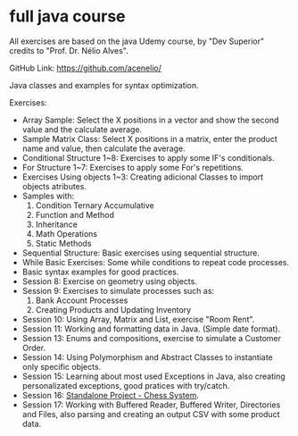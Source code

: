 # full java course

All exercises are based on the java Udemy course, by "Dev Superior" credits to "Prof. Dr. Nélio Alves".

GitHub Link: https://github.com/acenelio/

Java classes and examples for syntax optimization.

Exercises:

- Array Sample: Select the X positions in a vector and show the second value and the calculate average.
- Sample Matrix Class: Select X positions in a matrix, enter the product name and value, then calculate the average.
- Conditional Structure 1~8: Exercises to apply some IF's conditionals.
- For Structure 1~7: Exercises to apply some For's repetitions.
- Exercises Using objects 1~3: Creating adicional Classes to import objects atributes.
- Samples with:
   1. Condition Ternary Accumulative
   2. Function and Method
   3. Inheritance
   4. Math Operations
   5. Static Methods
- Sequential Structure: Basic exercises using sequential structure.
- While Basic Exercises: Some while conditions to repeat code processes.
- Basic syntax examples for good practices.
- Session 8: Exercise on geometry using objects.
- Session 9: Exercises to simulate processes such as:
   1. Bank Account Processes
   2. Creating Products and Updating Inventory
- Session 10: Using Array, Matrix and List, exercise "Room Rent".
- Session 11: Working and formatting data in Java. (Simple date format).
- Session 13: Enums and compositions, exercise to simulate a Customer Order.
- Session 14: Using Polymorphism and Abstract Classes to instantiate only specific objects.
- Session 15: Learning about most used Exceptions in Java, also creating personalizated exceptions, good pratices with try/catch.
- Session 16: [Standalone Project - Chess System](https://github.com/icarocamillo/chess-system-java).
- Session 17: Working with Buffered Reader, Buffered Writer, Directories and Files, also parsing and creating an output CSV with some product data.
